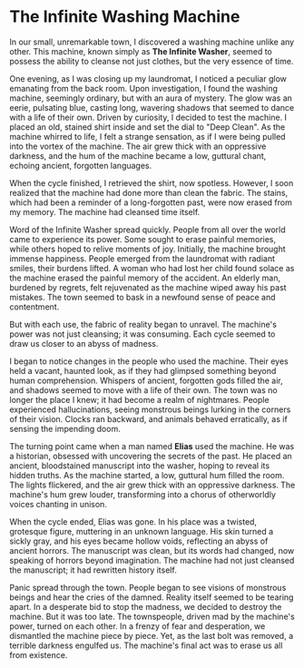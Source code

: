 # The Infinite Washing Machine

In our small, unremarkable town, I discovered a washing machine unlike any other. This machine, known simply as **The Infinite Washer**, seemed to possess the ability to cleanse not just clothes, but the very essence of time.

One evening, as I was closing up my laundromat, I noticed a peculiar glow emanating from the back room. Upon investigation, I found the washing machine, seemingly ordinary, but with an aura of mystery. The glow was an eerie, pulsating blue, casting long, wavering shadows that seemed to dance with a life of their own. Driven by curiosity, I decided to test the machine. I placed an old, stained shirt inside and set the dial to "Deep Clean". As the machine whirred to life, I felt a strange sensation, as if I were being pulled into the vortex of the machine. The air grew thick with an oppressive darkness, and the hum of the machine became a low, guttural chant, echoing ancient, forgotten languages.

When the cycle finished, I retrieved the shirt, now spotless. However, I soon realized that the machine had done more than clean the fabric. The stains, which had been a reminder of a long-forgotten past, were now erased from my memory. The machine had cleansed time itself.

Word of the Infinite Washer spread quickly. People from all over the world came to experience its power. Some sought to erase painful memories, while others hoped to relive moments of joy. Initially, the machine brought immense happiness. People emerged from the laundromat with radiant smiles, their burdens lifted. A woman who had lost her child found solace as the machine erased the painful memory of the accident. An elderly man, burdened by regrets, felt rejuvenated as the machine wiped away his past mistakes. The town seemed to bask in a newfound sense of peace and contentment.

But with each use, the fabric of reality began to unravel. The machine's power was not just cleansing; it was consuming. Each cycle seemed to draw us closer to an abyss of madness.

I began to notice changes in the people who used the machine. Their eyes held a vacant, haunted look, as if they had glimpsed something beyond human comprehension. Whispers of ancient, forgotten gods filled the air, and shadows seemed to move with a life of their own. The town was no longer the place I knew; it had become a realm of nightmares. People experienced hallucinations, seeing monstrous beings lurking in the corners of their vision. Clocks ran backward, and animals behaved erratically, as if sensing the impending doom.

The turning point came when a man named **Elias** used the machine. He was a historian, obsessed with uncovering the secrets of the past. He placed an ancient, bloodstained manuscript into the washer, hoping to reveal its hidden truths. As the machine started, a low, guttural hum filled the room. The lights flickered, and the air grew thick with an oppressive darkness. The machine's hum grew louder, transforming into a chorus of otherworldly voices chanting in unison.

When the cycle ended, Elias was gone. In his place was a twisted, grotesque figure, muttering in an unknown language. His skin turned a sickly gray, and his eyes became hollow voids, reflecting an abyss of ancient horrors. The manuscript was clean, but its words had changed, now speaking of horrors beyond imagination. The machine had not just cleansed the manuscript; it had rewritten history itself.

Panic spread through the town. People began to see visions of monstrous beings and hear the cries of the damned. Reality itself seemed to be tearing apart. In a desperate bid to stop the madness, we decided to destroy the machine. But it was too late. The townspeople, driven mad by the machine's power, turned on each other. In a frenzy of fear and desperation, we dismantled the machine piece by piece. Yet, as the last bolt was removed, a terrible darkness engulfed us. The machine's final act was to erase us all from existence.
